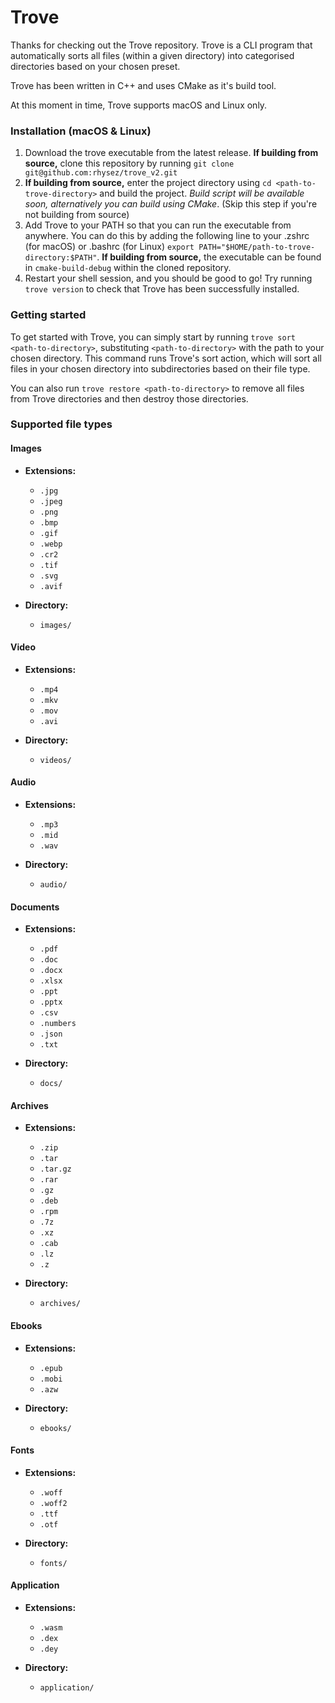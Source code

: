 # Trove

Thanks for checking out the Trove repository. Trove is a CLI program that automatically sorts all files (within a given directory)
into categorised directories based on your chosen preset.

Trove has been written in C++ and uses CMake as it's build tool.

At this moment in time, Trove supports macOS and Linux only.

### Installation (macOS & Linux)
1. Download the trove executable from the latest release. **If building from source,** clone this repository by running `git clone git@github.com:rhysez/trove_v2.git`
2. **If building from source,** enter the project directory using `cd <path-to-trove-directory>` and build the project. _Build script will be available soon, alternatively you can build using CMake_. (Skip this step if you're not building from source)
3. Add Trove to your PATH so that you can run the executable from anywhere. You can do this by adding the following line to your .zshrc (for macOS) or .bashrc (for Linux) `export PATH="$HOME/path-to-trove-directory:$PATH"`. **If building from source,** the executable can be found in `cmake-build-debug` within the cloned repository.
4. Restart your shell session, and you should be good to go! Try running `trove version` to check that Trove has been successfully installed.

### Getting started
To get started with Trove, you can simply start by running `trove sort <path-to-directory>`, substituting `<path-to-directory>` with the path to
your chosen directory. This command runs Trove's sort action, which will sort all files in your chosen directory into subdirectories based on their file type.

You can also run `trove restore <path-to-directory>` to remove all files from Trove directories and then destroy those directories.

### Supported file types

#### Images
- **Extensions:**
    - `.jpg`
    - `.jpeg`
    - `.png`
    - `.bmp`
    - `.gif`
    - `.webp`
    - `.cr2`
    - `.tif`
    - `.svg`
    - `.avif`

- **Directory:**
    - `images/`

#### Video
- **Extensions:**
    - `.mp4`
    - `.mkv`
    - `.mov`
    - `.avi`

- **Directory:**
    - `videos/`

#### Audio
- **Extensions:**
    - `.mp3`
    - `.mid`
    - `.wav`

- **Directory:**
    - `audio/`

#### Documents
- **Extensions:**
    - `.pdf`
    - `.doc`
    - `.docx`
    - `.xlsx`
    - `.ppt`
    - `.pptx`
    - `.csv`
    - `.numbers`
    - `.json`
    - `.txt`

- **Directory:**
    - `docs/`

#### Archives
- **Extensions:**
    - `.zip`
    - `.tar`
    - `.tar.gz`
    - `.rar`
    - `.gz`
    - `.deb`
    - `.rpm`
    - `.7z`
    - `.xz`
    - `.cab`
    - `.lz`
    - `.z`

- **Directory:**
    - `archives/`

#### Ebooks
- **Extensions:**
    - `.epub`
    - `.mobi`
    - `.azw`

- **Directory:**
    - `ebooks/`

#### Fonts
- **Extensions:**
    - `.woff`
    - `.woff2`
    - `.ttf`
    - `.otf`

- **Directory:**
    - `fonts/`

#### Application
- **Extensions:**
    - `.wasm`
    - `.dex`
    - `.dey`

- **Directory:**
    - `application/`
